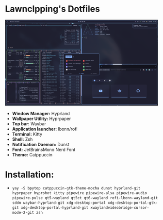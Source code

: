 # Lawnclpping's Dotfiles
![alt text](https://github.com/lawnclppings/dotfiles/blob/15192f26916b879365a8f90446c764b481afa20c/assets/desktop.png)

- **Window Manager:** Hyprland
- **Wallpaper Utility:** Hyprpaper
- **Top bar:** Waybar
- **Application launcher:** lbonn/rofi
- **Terminal:** Kitty
- **Shell:** Zsh
- **Notification Daemon:** Dunst
- **Font:** JetBrainsMono Nerd Font
- **Theme:** Catppuccin

# **Installation:**
- ```
  yay -S bpytop catppuccin-gtk-theme-mocha dunst hyprland-git hyprpaper hyprshot kitty pipewire pipewire-alsa pipewire-audio pipewire-pulse qt5-wayland qt5ct qt6-wayland rofi-lbonn-wayland-git sddm waybar-hyprland-git xdg-desktop-portal xdg-desktop-portal-gtk-git xdg-desktop-portal-hyprland-git xwaylandvideobridge-cursor-mode-2-git zsh
  ```
